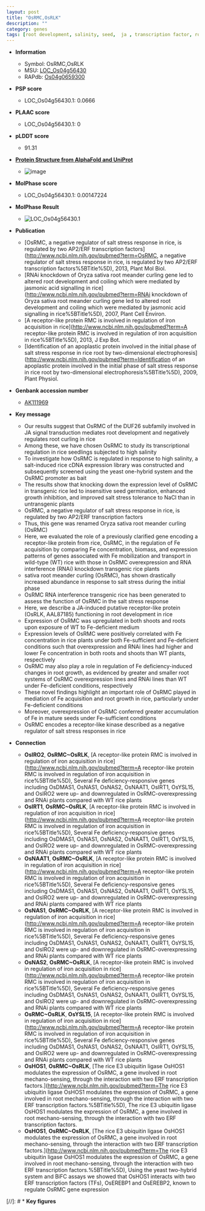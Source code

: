 ```yaml
---
layout: post
title: "OsRMC,OsRLK"
description: ""
category: genes
tags: [root development, salinity, seed,  ja , transcription factor, root, growth, biomass, salt stress, shoot, seedling, seed germination, salt]
---
```


* **Information**  
    + Symbol: OsRMC,OsRLK  
    + MSU: [LOC_Os04g56430](http://rice.plantbiology.msu.edu/cgi-bin/ORF_infopage.cgi?orf=LOC_Os04g56430)  
    + RAPdb: [Os04g0659300](http://rapdb.dna.affrc.go.jp/viewer/gbrowse_details/irgsp1?name=Os04g0659300)  

* **PSP score**  
    + LOC_Os04g56430.1: 0.0666 

* **PLAAC score**  
    + LOC_Os04g56430.1: 0 

* **pLDDT score**
    + 91.31

* **[Protein Structure from AlphaFold and UniProt](https://www.uniprot.org/uniprotkb/Q8S3P3/entry#structure)**
    + ![image](https://ricepsp.github.io/images/Q8/AF-Q8S3P3-F1.png)

* **MolPhase score**
    + LOC_Os04g56430.1: 0.00147224

* **MolPhase Result**
    + ![LOC_Os04g56430.1](https://304243504.github.io/Pictures/LOC_Os04g/LOC_Os04g56430.1.png)

* **Publication**  
    + [OsRMC, a negative regulator of salt stress response in rice, is regulated by two AP2/ERF transcription factors](http://www.ncbi.nlm.nih.gov/pubmed?term=OsRMC, a negative regulator of salt stress response in rice, is regulated by two AP2/ERF transcription factors%5BTitle%5D), 2013, Plant Mol Biol.
    + [RNAi knockdown of Oryza sativa root meander curling gene led to altered root development and coiling which were mediated by jasmonic acid signalling in rice](http://www.ncbi.nlm.nih.gov/pubmed?term=RNAi knockdown of Oryza sativa root meander curling gene led to altered root development and coiling which were mediated by jasmonic acid signalling in rice%5BTitle%5D), 2007, Plant Cell Environ.
    + [A receptor-like protein RMC is involved in regulation of iron acquisition in rice](http://www.ncbi.nlm.nih.gov/pubmed?term=A receptor-like protein RMC is involved in regulation of iron acquisition in rice%5BTitle%5D), 2013, J Exp Bot.
    + [Identification of an apoplastic protein involved in the initial phase of salt stress response in rice root by two-dimensional electrophoresis](http://www.ncbi.nlm.nih.gov/pubmed?term=Identification of an apoplastic protein involved in the initial phase of salt stress response in rice root by two-dimensional electrophoresis%5BTitle%5D), 2009, Plant Physiol.

* **Genbank accession number**  
    + [AK111969](http://www.ncbi.nlm.nih.gov/nuccore/AK111969)

* **Key message**  
    + Our results suggest that OsRMC of the DUF26 subfamily involved in JA signal transduction mediates root development and negatively regulates root curling in rice
    + Among these, we have chosen OsRMC to study its transcriptional regulation in rice seedlings subjected to high salinity
    + To investigate how OsRMC is regulated in response to high salinity, a salt-induced rice cDNA expression library was constructed and subsequently screened using the yeast one-hybrid system and the OsRMC promoter as bait
    + The results show that knocking down the expression level of OsRMC in transgenic rice led to insensitive seed germination, enhanced growth inhibition, and improved salt stress tolerance to NaCl than in untransgenic plants
    + OsRMC, a negative regulator of salt stress response in rice, is regulated by two AP2/ERF transcription factors
    + Thus, this gene was renamed Oryza sativa root meander curling (OsRMC)
    + Here, we evaluated the role of a previously clarified gene encoding a receptor-like protein from rice, OsRMC, in the regulation of Fe acquisition by comparing Fe concentration, biomass, and expression patterns of genes associated with Fe mobilization and transport in wild-type (WT) rice with those in OsRMC overexpression and RNA interference (RNAi) knockdown transgenic rice plants
    + sativa root meander curling (OsRMC), has shown drastically increased abundance in response to salt stress during the initial phase
    + OsRMC RNA interference transgenic rice has been generated to assess the function of OsRMC in the salt stress response
    + Here, we describe a JA-induced putative receptor-like protein (OsRLK, AAL87185) functioning in root development in rice
    + Expression of OsRMC was upregulated in both shoots and roots upon exposure of WT to Fe-deficient medium
    + Expression levels of OsRMC were positively correlated with Fe concentration in rice plants under both Fe-sufficient and Fe-deficient conditions such that overexpression and RNAi lines had higher and lower Fe concentration in both roots and shoots than WT plants, respectively
    + OsRMC may also play a role in regulation of Fe deficiency-induced changes in root growth, as evidenced by greater and smaller root systems of OsRMC overexpression lines and RNAi lines than WT under Fe-deficient conditions, respectively
    + These novel findings highlight an important role of OsRMC played in mediation of Fe acquisition and root growth in rice, particularly under Fe-deficient conditions
    + Moreover, overexpression of OsRMC conferred greater accumulation of Fe in mature seeds under Fe-sufficient conditions
    + OsRMC encodes a receptor-like kinase described as a negative regulator of salt stress responses in rice

* **Connection**  
    + __OsIRO2__, __OsRMC~OsRLK__, [A receptor-like protein RMC is involved in regulation of iron acquisition in rice](http://www.ncbi.nlm.nih.gov/pubmed?term=A receptor-like protein RMC is involved in regulation of iron acquisition in rice%5BTitle%5D), Several Fe deficiency-responsive genes including OsDMAS1, OsNAS1, OsNAS2, OsNAAT1, OsIRT1, OsYSL15, and OsIRO2 were up- and downregulated in OsRMC-overexpressing and RNAi plants compared with WT rice plants
    + __OsIRT1__, __OsRMC~OsRLK__, [A receptor-like protein RMC is involved in regulation of iron acquisition in rice](http://www.ncbi.nlm.nih.gov/pubmed?term=A receptor-like protein RMC is involved in regulation of iron acquisition in rice%5BTitle%5D), Several Fe deficiency-responsive genes including OsDMAS1, OsNAS1, OsNAS2, OsNAAT1, OsIRT1, OsYSL15, and OsIRO2 were up- and downregulated in OsRMC-overexpressing and RNAi plants compared with WT rice plants
    + __OsNAAT1__, __OsRMC~OsRLK__, [A receptor-like protein RMC is involved in regulation of iron acquisition in rice](http://www.ncbi.nlm.nih.gov/pubmed?term=A receptor-like protein RMC is involved in regulation of iron acquisition in rice%5BTitle%5D), Several Fe deficiency-responsive genes including OsDMAS1, OsNAS1, OsNAS2, OsNAAT1, OsIRT1, OsYSL15, and OsIRO2 were up- and downregulated in OsRMC-overexpressing and RNAi plants compared with WT rice plants
    + __OsNAS1__, __OsRMC~OsRLK__, [A receptor-like protein RMC is involved in regulation of iron acquisition in rice](http://www.ncbi.nlm.nih.gov/pubmed?term=A receptor-like protein RMC is involved in regulation of iron acquisition in rice%5BTitle%5D), Several Fe deficiency-responsive genes including OsDMAS1, OsNAS1, OsNAS2, OsNAAT1, OsIRT1, OsYSL15, and OsIRO2 were up- and downregulated in OsRMC-overexpressing and RNAi plants compared with WT rice plants
    + __OsNAS2__, __OsRMC~OsRLK__, [A receptor-like protein RMC is involved in regulation of iron acquisition in rice](http://www.ncbi.nlm.nih.gov/pubmed?term=A receptor-like protein RMC is involved in regulation of iron acquisition in rice%5BTitle%5D), Several Fe deficiency-responsive genes including OsDMAS1, OsNAS1, OsNAS2, OsNAAT1, OsIRT1, OsYSL15, and OsIRO2 were up- and downregulated in OsRMC-overexpressing and RNAi plants compared with WT rice plants
    + __OsRMC~OsRLK__, __OsYSL15__, [A receptor-like protein RMC is involved in regulation of iron acquisition in rice](http://www.ncbi.nlm.nih.gov/pubmed?term=A receptor-like protein RMC is involved in regulation of iron acquisition in rice%5BTitle%5D), Several Fe deficiency-responsive genes including OsDMAS1, OsNAS1, OsNAS2, OsNAAT1, OsIRT1, OsYSL15, and OsIRO2 were up- and downregulated in OsRMC-overexpressing and RNAi plants compared with WT rice plants
    + __OsHOS1__, __OsRMC~OsRLK__, [The rice E3 ubiquitin ligase OsHOS1 modulates the expression of OsRMC, a gene involved in root mechano-sensing, through the interaction with two ERF transcription factors.](http://www.ncbi.nlm.nih.gov/pubmed?term=The rice E3 ubiquitin ligase OsHOS1 modulates the expression of OsRMC, a gene involved in root mechano-sensing, through the interaction with two ERF transcription factors.%5BTitle%5D), The rice E3 ubiquitin ligase OsHOS1 modulates the expression of OsRMC, a gene involved in root mechano-sensing, through the interaction with two ERF transcription factors.
    + __OsHOS1__, __OsRMC~OsRLK__, [The rice E3 ubiquitin ligase OsHOS1 modulates the expression of OsRMC, a gene involved in root mechano-sensing, through the interaction with two ERF transcription factors.](http://www.ncbi.nlm.nih.gov/pubmed?term=The rice E3 ubiquitin ligase OsHOS1 modulates the expression of OsRMC, a gene involved in root mechano-sensing, through the interaction with two ERF transcription factors.%5BTitle%5D), Using the yeast two-hybrid system and BiFC assays we showed that OsHOS1 interacts with two ERF transcription factors (TFs), OsEREBP1 and OsEREBP2, known to regulate OsRMC gene expression

[//]: # * **Key figures**  


